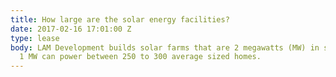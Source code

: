 ```yaml
---
title: How large are the solar energy facilities?
date: 2017-02-16 17:01:00 Z
type: lease
body: LAM Development builds solar farms that are 2 megawatts (MW) in size. For perspective,
  1 MW can power between 250 to 300 average sized homes.
---
```


